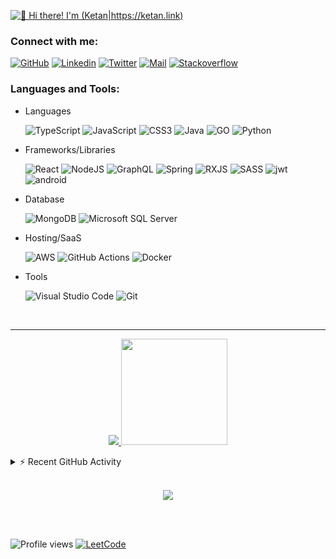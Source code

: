[<img src="https://user-images.githubusercontent.com/35309821/154496197-2ac46cb4-e709-47f2-a0b9-d8ef4b09f925.gif" alt="👋 Hi there! I'm (Ketan|https://ketan.link)" title="https://ketan.link"/>](https://www.ketan.link)
### Connect with me:

[![GitHub](https://img.shields.io/github/followers/ketan-10?label=follow&style=social)](https://github.com/ketan-10)
[![Linkedin](https://img.shields.io/badge/-Ketan%20Chaudhari-blue?style=flat-square&logo=Linkedin&logoColor=white)](https://www.linkedin.com/in/ketan-chaudhari-063233150/)
[![Twitter](https://img.shields.io/twitter/follow/1010ketan?style=social)](https://twitter.com/intent/follow?screen_name=1010ketan)
[![Mail](https://img.shields.io/badge/Mail%20me-blue?style=social&logo=gmail&label=gmail)](mailto:ketanchaudhari1998@gmail.com)
[![Stackoverflow](https://img.shields.io/stackexchange/stackoverflow/r/10066692?label=stackoverflow&logo=Stack%20Overflow)](https://stackoverflow.com/users/10066692/ketan-chaudhari)


### Languages and Tools:

- Languages

  ![TypeScript][typescript] 
  ![JavaScript][javascript] ![CSS3][css] ![Java][java] ![GO][go] ![Python][python] 
  
- Frameworks/Libraries

  ![React][react] ![NodeJS][nodejs] ![GraphQL][graphql] ![Spring][spring] ![RXJS][rxjs] ![SASS][sass]
  ![jwt][jwt] ![android][android]
  
- Database

  ![MongoDB][mongodb] ![Microsoft SQL Server][sql server]
  
- Hosting/SaaS

  ![AWS][aws] ![GitHub Actions][gh-actions] ![Docker][docker]
  
- Tools
  
   ![Visual Studio Code][vscode]  ![Git][git]

<br>

---

<a href="#">
  <p align="center">
      <img src="https://github-readme-stats.vercel.app/api/top-langs/?username=ketan-10&hide=jupyter%20notebook&langs_count=10&layout=compact&theme=nord" />
      <img height="170" valign="center" src="https://github-readme-stats.vercel.app/api?username=ketan-10&show_icons=true&hide_border=true&theme=nord" />
  </p>
</a
<br>

<details>
  <summary>⚡ Recent GitHub Activity</summary>
  
<!--START_SECTION:activity-->
1. 🗣 Commented on [#6](https://github.com/Atharva21/cdk-poc/issues/6) in [Atharva21/cdk-poc](https://github.com/Atharva21/cdk-poc)
2. 🗣 Commented on [#4](https://github.com/Atharva21/cdk-poc/issues/4) in [Atharva21/cdk-poc](https://github.com/Atharva21/cdk-poc)
3. ❗️ Opened issue [#4](https://github.com/Atharva21/cdk-poc/issues/4) in [Atharva21/cdk-poc](https://github.com/Atharva21/cdk-poc)
4. 💪 Opened PR [#3](https://github.com/Atharva21/cdk-poc/pull/3) in [Atharva21/cdk-poc](https://github.com/Atharva21/cdk-poc)
5. 💪 Opened PR [#2](https://github.com/Atharva21/cdk-poc/pull/2) in [Atharva21/cdk-poc](https://github.com/Atharva21/cdk-poc)
<!--END_SECTION:activity-->
  
</details>

<br>

<a href="#">
  <p align="center">
    <img src="https://github-profile-trophy.vercel.app/?username=ketan-10&column=7&theme=nord"/>
  </p>  
</a>

<br>

<br> 

![Profile views](https://gpvc.arturio.dev/ketan-10) 
[![LeetCode](https://img.shields.io/badge/dynamic/json?style=flat-square&labelColor=black&color=%23ffa116&label=Leetcode%20Solved&query=solved&url=https%3A%2F%2Fleetcode-badge.vercel.app%2Fapi%2Fusers%2Fketanchaudhari1998&logo=leetcode&logoColor=yellow)](https://leetcode.com/ketanchaudhari1998/)

[typescript]: https://img.shields.io/badge/typescript-%23007ACC.svg?style=for-the-badge&logo=typescript&logoColor=white
[nodejs]: https://img.shields.io/badge/node.js-6DA55F?style=for-the-badge&logo=node.js&logoColor=white
[javascript]: https://img.shields.io/badge/javascript-F7DF1E.svg?style=for-the-badge&logo=javascript&logoColor=grey
[graphql]: https://img.shields.io/badge/-GraphQL-E10098?style=for-the-badge&logo=graphql&logoColor=white
[html]: https://img.shields.io/badge/html5-%23E34F26.svg?style=for-the-badge&logo=html5&logoColor=white
[css]: https://img.shields.io/badge/css3-%231572B6.svg?style=for-the-badge&logo=css3&logoColor=white
[react]: https://img.shields.io/badge/react-61DAFB.svg?style=for-the-badge&logo=react&logoColor=grey
[styled-components]: https://img.shields.io/badge/styled--components-DB7093?style=for-the-badge&logo=styled-components&logoColor=white
[java]: https://img.shields.io/badge/java-%23ED8B00.svg?style=for-the-badge&logo=java&logoColor=white
[spring]: https://img.shields.io/badge/spring-%236DB33F.svg?style=for-the-badge&logo=spring&logoColor=white
[aws]: https://img.shields.io/badge/AWS-%23FF9900.svg?style=for-the-badge&logo=amazon-aws&logoColor=white&messageColor=black
[gh-actions]: https://img.shields.io/badge/github%20actions-%232671E5.svg?style=for-the-badge&logo=githubactions&logoColor=white
[docker]: https://img.shields.io/badge/docker-%230db7ed.svg?style=for-the-badge&logo=docker&logoColor=white
[python]: https://img.shields.io/badge/python-3670A0?style=for-the-badge&logo=python&logoColor=ffdd54
[git]: https://img.shields.io/badge/git-%23F05033.svg?style=for-the-badge&logo=git&logoColor=white
[redis]: https://img.shields.io/badge/redis-%23DD0031.svg?style=for-the-badge&logo=redis&logoColor=white
[mongodb]: https://img.shields.io/badge/MongoDB-%234ea94b.svg?style=for-the-badge&logo=mongodb&logoColor=white
[mysql]: https://img.shields.io/badge/mysql-4479A1.svg?style=for-the-badge&logo=mysql&logoColor=white
[leetcode]: https://img.shields.io/badge/LeetCode-000000?style=for-the-badge&logo=LeetCode&logoColor=#d16c06
[codeforces]: https://img.shields.io/badge/Codeforces-445f9d?style=for-the-badge&logo=Codeforces&logoColor=white
[vscode]: https://img.shields.io/badge/Visual%20Studio%20Code-0078d7.svg?style=for-the-badge&logo=visual-studio-code&logoColor=white
[go]: https://img.shields.io/badge/go-%2300ADD8.svg?style=for-the-badge&logo=go&logoColor=white
[sass]: https://img.shields.io/badge/SASS-hotpink.svg?style=for-the-badge&logo=SASS&logoColor=white
[sql server]: https://img.shields.io/badge/Microsoft%20SQL%20Sever-CC2927?style=for-the-badge&logo=microsoft%20sql%20server&logoColor=white
[rxjs]: https://img.shields.io/badge/rxjs-%23B7178C.svg?style=for-the-badge&logo=reactivex&logoColor=white
[jwt]: https://img.shields.io/badge/JWT-black?style=for-the-badge&logo=JSON%20web%20tokens
[android]: https://img.shields.io/badge/Android-3DDC84?style=for-the-badge&logo=android&logoColor=white
